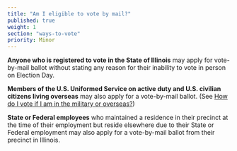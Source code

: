```yaml
---
title: "Am I eligible to vote by mail?"
published: true
weight: 1
section: "ways-to-vote"
priority: Minor
---
```


**Anyone who is registered to vote in the State of Illinois** may apply for vote-by-mail ballot without stating any reason for their inability to vote in person on Election Day.  

**Members of the U.S. Uniformed Service on active duty and  U.S. civilian citizens living overseas** may also apply for a vote-by-mail ballot. (See [How do I vote if I am in the military or overseas?](#item-vote-military-overseas))  

**State or Federal employees** who maintained a residence in their precinct at the time of their employment but reside elsewhere due to their State or Federal employment may also apply for a vote-by-mail ballot from their precinct in Illinois.  
